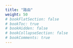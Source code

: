 ```yaml
---
title: "路由"
weight: 50
# bookFlatSection: false
# bookToc: true
# bookHidden: false
# bookCollapseSection: false
# bookComments: true
---
```


